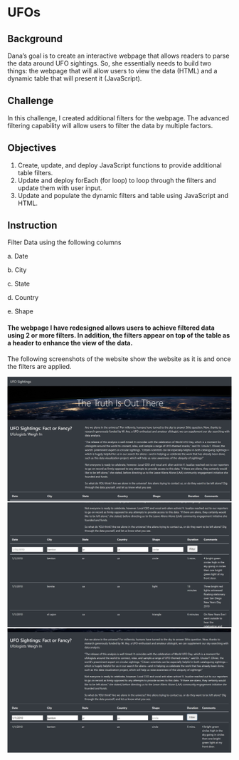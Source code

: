 # UFOs
## Background
Dana’s goal is to create an interactive webpage that allows readers to parse the data around UFO sightings. So, she essentially needs to build two things: the webpage that will allow users to view the data (HTML) and a dynamic table that will present it (JavaScript).

## Challenge
In this challenge, I created additional filters for the webpage. The advanced filtering capability will allow users to filter the data by multiple factors.

## Objectives
1. Create, update, and deploy JavaScript functions to provide additional table filters.
2. Update and deploy forEach (for loop) to loop through the filters and update them with user input.
3. Update and populate the dynamic filters and table using JavaScript and HTML.

## Instruction

Filter Data using the following columns

a. Date

b. City

c. State

d. Country

e. Shape

#### The webpage I have redesigned allows users to achieve filtered data using 2 or more filters. In addition, the filters appear on top of the table as a header to enhance the view of the data.

The following screenshots of the website show the website as it is and once the filters are applied.

![Website](https://github.com/Kalkidanalemaye/UFOs/blob/master/Challenge/static/img/UFO%20Sighting%20site%20.jpg)
![site](https://github.com/Kalkidanalemaye/UFOs/blob/master/Challenge/static/img/Data%20for%20site%20.jpg)
![site](https://github.com/Kalkidanalemaye/UFOs/blob/master/Challenge/static/img/filtered%20data%20.jpg)

